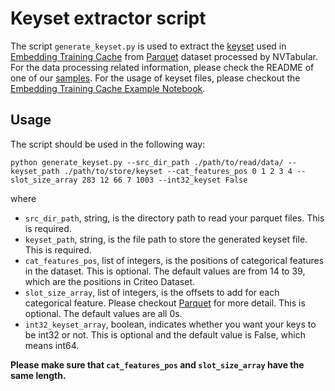# Keyset extractor script #
The script `generate_keyset.py` is used to extract the [keyset](https://nvidia-merlin.github.io/HugeCTR/master/hugectr_embedding_training_cache.html#preprocessing) used in [Embedding Training Cache](https://nvidia-merlin.github.io/HugeCTR/master/hugectr_embedding_training_cache.html) from [Parquet](https://nvidia-merlin.github.io/HugeCTR/master/api/python_interface.html#parquet) dataset processed by NVTabular. For the data processing related information, please check the README of one of our [samples](https://github.com/NVIDIA-Merlin/HugeCTR/tree/master/samples). For the usage of keyset files, please checkout the [Embedding Training Cache Example Notebook](https://github.com/NVIDIA-Merlin/HugeCTR/blob/master/notebooks/embedding_training_cache_example.ipynb).

## Usage ##
The script should be used in the following way:

```
python generate_keyset.py --src_dir_path ./path/to/read/data/ --keyset_path ./path/to/store/keyset --cat_features_pos 0 1 2 3 4 --slot_size_array 283 12 66 7 1003 --int32_keyset False
```
where
* `src_dir_path`, string, is the directory path to read your parquet files. This is required.
* `keyset_path`, string, is the file path to store the generated keyset file. This is required.
* `cat_features_pos`, list of integers, is the positions of categorical features in the dataset. This is optional. The default values are from 14 to 39, which are the positions in Criteo Dataset.
* `slot_size_array`, list of integers, is the offsets to add for each categorical feature. Please checkout [Parquet](https://nvidia-merlin.github.io/HugeCTR/master/api/python_interface.html#parquet) for more detail. This is optional. The default values are all 0s.
* `int32_keyset_array`, boolean, indicates whether you want your keys to be int32 or not. This is optional and the default value is False, which means int64.

**Please make sure that `cat_features_pos` and `slot_size_array` have the same length.**
